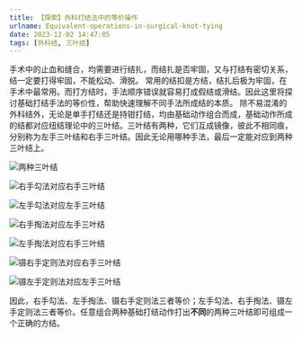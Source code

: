 ```yaml
---
title: 【探索】外科打结法中的等价操作
urlname: Equivalent-operations-in-surgical-knot-tying
date: 2023-12-02 14:47:05
tags: [外科结, 三叶结]
---
```

手术中的止血和缝合，均需要进行结扎，而结扎是否牢固，又与打结有密切关系，结一定要打得牢固，不能松动、滑脱。
常用的结扣是方结，结扎后极为牢固，在手术中最常用。而打方结时，手法顺序错误就容易打成假结或滑结。因此这里将探讨基础打结手法的等价性，帮助快速理解不同手法所成结的本质。
除不易混淆的外科结外，无论是单手打结还是持钳打结，均由基础动作组合而成，基础动作所成的结都对应纽结理论中的三叶结。三叶结有两种，它们互成镜像，彼此不相同痕，分别称为左手三叶结和右手三叶结。因此无论用哪种手法，最后一定能对应到两种三叶结上。

![两种三叶结](https://img.limour.top/2023/12/02/656ad3ee2a544.webp)

![右手勾法对应右手三叶结](https://img.limour.top/2023/12/02/656ad41001b48.webp)

![左手勾法对应左手三叶结](https://img.limour.top/2023/12/02/656ad4260ec27.webp)

![右手掏法对应左手三叶结](https://img.limour.top/2023/12/02/656ad43dec1e3.webp)

![左手掏法对应右手三叶结](https://img.limour.top/2023/12/02/656ad43fd2842.webp)

![镊右手定则法对应右手三叶结](https://img.limour.top/2023/12/02/656ad44069922.webp)

![镊左手定则法对应左手三叶结](https://img.limour.top/2023/12/02/656ad43e8f792.webp)

因此，右手勾法、左手掏法、镊右手定则法三者等价；左手勾法、右手掏法、镊左手定则法三者等价。任意组合两种基础打结动作打出**不同**的两种三叶结即可组成一个正确的方结。